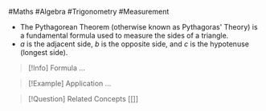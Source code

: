 #Maths #Algebra #Trigonometry #Measurement 

- The Pythagorean Theorem (otherwise known as Pythagoras' Theory) is a fundamental formula used to measure the sides of a triangle.
- $a$ is the adjacent side, $b$ is the opposite side, and $c$ is the hypotenuse (longest side).

> [!Info] Formula
> ...

> [!Example] Application
> ...

> [!Question] Related Concepts
> [[]]
